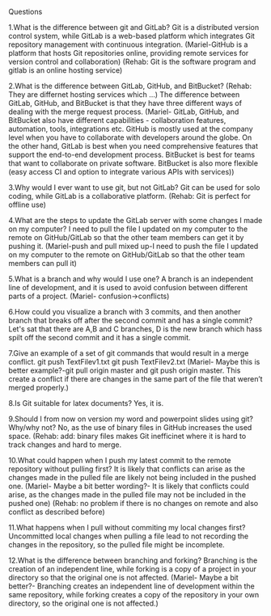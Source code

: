 Questions

1.What is the difference between git and GitLab?
Git is a distributed version control system, while GitLab is a web-based platform which integrates Git repository management with continuous integration.
(Mariel-GitHub is a platform that hosts Git repositories online, providing remote services for version control and collaboration)
(Rehab: Git is the software program and gitlab is an online hosting service)

2.What is the difference between GitLab, GitHub, and BitBucket?
(Rehab: They are differnet hosting services which ...)
The difference between GitLab, GitHub, and BitBucket is that they have three different ways of dealing with the merge request process. 
(Mariel- GitLab, GitHub, and BitBucket also have different capabilities - collaboration features, automation, tools, integrations etc. GitHub is mostly used at the company level when you have to collaborate with developers around the globe. On the other hand, GitLab is best when you need comprehensive features that support the end-to-end development process. BitBucket is best for teams that want to collaborate on private software. BitBucket is also more flexible (easy access CI and option to integrate various APIs with services))

3.Why would I ever want to use git, but not GitLab?
Git can be used for solo coding, while GitLab is a collaborative platform.
(Rehab: Git is perfect for offline use)

4.What are the steps to update the GitLab server with some changes I made on my computer?
I need to pull the file I updated on my computer to the remote on GitHub/GitLab so that the other team members can get it by pushing it. 
(Mariel-push and pull mixed up-I need to push the file I updated on my computer to the remote on GitHub/GitLab so that the other team members can pull it)

5.What is a branch and why would I use one?
A branch is an independent line of development, and it is used to avoid confusion between different parts of a project. 
(Mariel- confusion->conflicts)

6.How could you visualize a branch with 3 commits, and then another branch that breaks off after the second commit and has a single commit?
Let's sat that there are A,B and C branches, D is the new branch which hass spilt off the second commit and it has a single commit. 

7.Give an example of a set of git commands that would result in a merge conflict.
git push TextFilev1.txt
git push TextFilev2.txt
(Mariel- Maybe this is better example?-git pull origin master and git push origin master.
This create a conflict if there are changes in the same part of the file that weren’t merged properly.)

8.Is Git suitable for latex documents?
Yes, it is.

9.Should I from now on version my word and powerpoint slides using git? Why/why not?
No, as the use of binary files in GitHub increases the used space. 
(Rehab: add: binary files makes Git inefficinet where it is hard to track changes and hard to merge.

10.What could happen when I push my latest commit to the remote repository without pulling first?
It is likely that conflicts can arise as the changes made in the pulled file are likely not being included in the pushed one. 
(Mariel- Maybe a bit better wording?- It is likely that conflicts could arise, as the changes made in the pulled file may not be included in the pushed one)
(Rehab: no problem if there is no changes on remote and also conflict as described before)

11.What happens when I pull without commiting my local changes first?
Uncommitted local changes when pulling a file lead to not recording the changes in the repository, so the pulled file might be incomplete.

12.What is the difference between branching and forking?
Branching is the creation of an independent line, while forking is a copy of a project in your directory so that the original one is not affected.
(Mariel- Maybe a bit better?- Branching creates an independent line of development within the same repository, while forking creates a copy of the repository in your own directory, so the original one is not affected.)